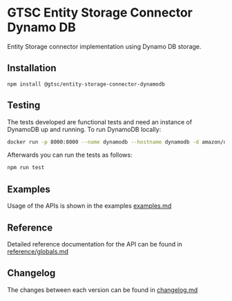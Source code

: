 # GTSC Entity Storage Connector Dynamo DB

Entity Storage connector implementation using Dynamo DB storage.

## Installation

```shell
npm install @gtsc/entity-storage-connector-dynamodb
```

## Testing

The tests developed are functional tests and need an instance of DynamoDB up and running. To run DynamoDB locally:

```sh
docker run -p 8000:8000 --name dynamodb --hostname dynamodb -d amazon/dynamodb-local
```

Afterwards you can run the tests as follows:

```sh
npm run test
```

## Examples

Usage of the APIs is shown in the examples [examples.md](examples.md)

## Reference

Detailed reference documentation for the API can be found in [reference/globals.md](reference/globals.md)

## Changelog

The changes between each version can be found in [changelog.md](changelog.md)
